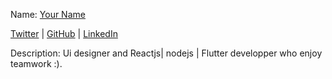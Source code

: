 Name: [Your Name](https://github.com/massdx)

[Twitter](https://twitter.com/massdx0) | [GitHub](https://github.com/massdx) | [LinkedIn](https://linkedin.com/in/massdx)

Description: Ui designer and Reactjs| nodejs | Flutter developper who enjoy teamwork :).